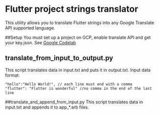 # Flutter project strings translator

This utility allows you to translate Flutter strings into any Google Translate API supported language.

##Setup
You must set up a project on GCP, enable translate API and get your key.json. 
See [Google Codelab](https://codelabs.developers.google.com/codelabs/cloud-translation-python3#0)

## translate_from_input_to_output.py
This script translates data in input.txt and puts it in output.txt. Input data format:

```text
"hello":"Hello World!", // each line must end with a comma
"flutter": "Flutter is wonderful" //no comma in the end of the last line
```

##translate_and_append_from_input.py
This script translates data in input.txt and appends it to app_*.arb files.
